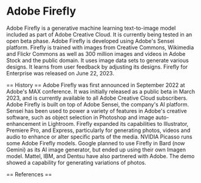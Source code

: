 # Adobe Firefly

Adobe Firefly is a generative machine learning text-to-image model included as part of Adobe Creative Cloud. It is currently being tested in an open beta phase.
Adobe Firefly is developed using Adobe's Sensei platform. Firefly is trained with images from Creative Commons, Wikimedia and Flickr Commons as well as 300 million images and videos in Adobe Stock and the public domain. It uses image data sets to generate various designs. It learns from user feedback by adjusting its designs.
Firefly for Enterprise was released on June 22, 2023.


== History ==
Adobe Firefly was first announced in September 2022 at Adobe's MAX conference. It was initially released as a public beta in March 2023, and is currently available to all Adobe Creative Cloud subscribers.
Adobe Firefly is built on top of Adobe Sensei, the company's AI platform. Sensei has been used to power a variety of features in Adobe's creative software, such as object selection in Photoshop and image auto-enhancement in Lightroom.
Firefly expanded its capabilities to Illustrator, Premiere Pro, and Express, particularly for generating photos, videos and audio to enhance or alter specific parts of the media.
NVIDIA Picasso runs some Adobe Firefly models.
Google planned to use Firefly in Bard (now Gemini) as its AI image generator, but ended up using their own Imagen model.
Mattel, IBM, and Dentsu have also partnered with Adobe.
The demo showed a capability for generating variations of photos.


== References ==